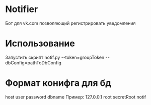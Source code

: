 # Notifier
Бот для vk.com позволяющий регистрировать уведомления
# Использование
Запустить скрипт notif.py --token=groupToken --dbConfig=pathToDbConfig
# Формат конифга для бд
host user password dbname
Пример:
127.0.0.1 root secretRoot notif
